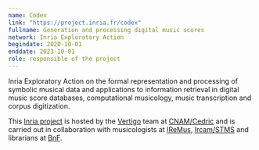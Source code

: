 ```yaml
---
name: Codex
link: "https://project.inria.fr/codex"
fullname: Generation and processing digital music scores
network: Inria Exploratory Action
begindate: 2020-10-01
enddate: 2023-10-01
role: responsible of the project
---
```


Inria Exploratory Action on the formal representation and processing of symbolic musical data and applications to information retrieval  in digital music score databases, computational musicology, music transcription and corpus digitization. 

This [Inria project](https://www.inria.fr/en/inrias-exploratory-actions-taking-risks) is hosted by the [Vertigo](https://cedric.cnam.fr/lab/equipes/vertigo/) team at [CNAM/Cedric](https://cedric.cnam.fr) and is carried out in collaboration with  musicologists at [IReMus](https://www.iremus.cnrs.fr), [Ircam/STMS](https://www.stms-lab.fr) and librarians at [BnF](http://bnf.fr).


